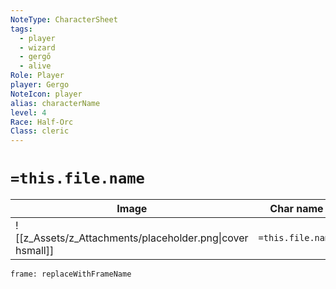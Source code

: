 ```yaml
---
NoteType: CharacterSheet
tags:
  - player
  - wizard
  - gergő
  - alive
Role: Player
player: Gergo
NoteIcon: player
alias: characterName
level: 4
Race: Half-Orc
Class: cleric
---
```


# `=this.file.name`

| Image | Char name | Player name | Class | Race | Level |
| ----- | --------- | ----------- | ----- | ---- | ----- |
| ![[z_Assets/z_Attachments/placeholder.png\|cover hsmall]]    | `=this.file.name`          |   `=this.player`          | `=this.class`      | `=this.race`     | `=this.level`      |



```custom-frames
frame: replaceWithFrameName

```